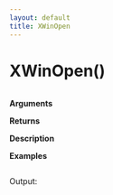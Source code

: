 ```yaml
---
layout: default
title: XWinOpen
---
```


# XWinOpen()

``` c

```

**Arguments**

**Returns**

**Description**

**Examples**

``` c

```

Output:

```

```
